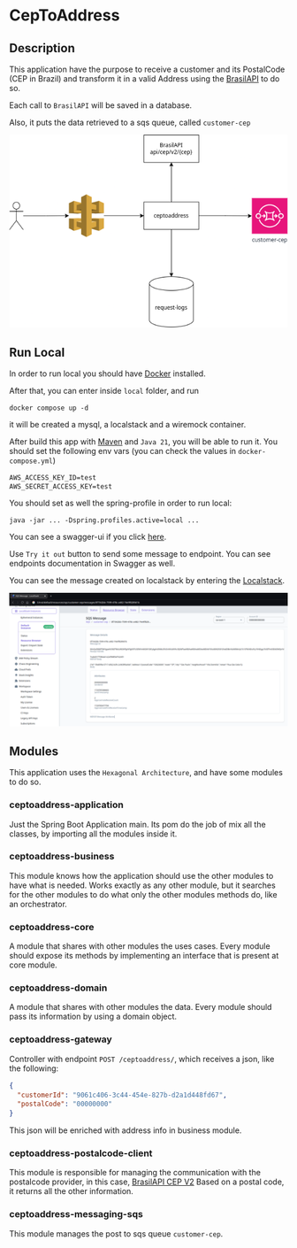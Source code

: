 # CepToAddress

## Description
This application have the purpose to receive a customer and its PostalCode (CEP in Brazil)
and transform it in a valid Address using the [BrasilAPI](https://brasilapi.com.br/) to do so.

Each call to `BrasilAPI` will be saved in a database.

Also, it puts the data retrieved to a sqs queue, called `customer-cep`

![](artifacts/ceptoaddress-arch.png)


## Run Local
In order to run local you should have [Docker](https://www.docker.com/) installed.

After that, you can enter inside `local` folder, and run

```shell
docker compose up -d
```

it will be created a mysql, a localstack and a wiremock container.

After build this app with [Maven](https://maven.apache.org/) and `Java 21`, you will be able to run it.
You should set the following env vars (you can check the values in `docker-compose.yml`)

```shell
AWS_ACCESS_KEY_ID=test
AWS_SECRET_ACCESS_KEY=test
```
You should set as well the spring-profile in order to run local:
```shell
java -jar ... -Dspring.profiles.active=local ... 
```

You can see a swagger-ui if you click [here](http://localhost:8081/). 

Use `Try it out` button to send some message to endpoint. You can see endpoints documentation in Swagger as well.

You can see the message created on localstack by entering the [Localstack](https://app.localstack.cloud/).

![](artifacts/ceptoaddress-localstack-sqs-photo.png)

## Modules
This application uses the `Hexagonal Architecture`, and have some modules to do so.

### ceptoaddress-application
Just the Spring Boot Application main. Its pom do the job of mix all the classes, by importing all the modules inside
it.

### ceptoaddress-business
This module knows how the application should use the other modules to have what is needed. Works exactly as any other module,
but it searches for the other modules to do what only the other modules methods do, like an orchestrator.

### ceptoaddress-core
A module that shares with other modules the uses cases. Every module should expose its methods by implementing an interface
that is present at core module. 

### ceptoaddress-domain
A module that shares with other modules the data. Every module should pass its information by using a domain object.

### ceptoaddress-gateway
Controller with endpoint `POST /ceptoaddress/`, which receives a json, like the following:
```json
{
  "customerId": "9061c406-3c44-454e-827b-d2a1d448fd67",
  "postalCode": "00000000"
}
```
This json will be enriched with address info in business module.

### ceptoaddress-postalcode-client
This module is responsible for managing the communication with the postalcode provider, in this case, [BrasilAPI CEP V2](https://brasilapi.com.br/docs#tag/CEP-V2)
Based on a postal code, it returns all the other information.

### ceptoaddress-messaging-sqs
This module manages the post to sqs queue `customer-cep`.